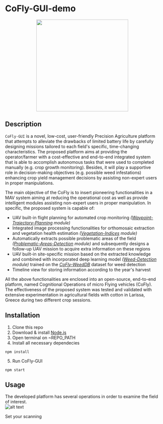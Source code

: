 # CoFly-GUI-demo

<p align="center">
<img src="https://user-images.githubusercontent.com/77329407/105342573-3040e900-5be9-11eb-92df-7c09392b1e0c.png" width="300" />

## Description
  
```CoFly-GUI``` is a novel, low-cost, user-friendly Precision Agriculture platform that attempts to alleviate the drawbacks of limited battery life by carefully designing missions tailored to each field's specific, time-changing characteristics. The proposed platform aims at providing the operator/farmer with a cost-effective and end-to-end integrated system that is able to accomplish autonomous tasks that were used to completed manually (e.g. crop growth monitoring). Besides, it will play a supportive role in decision-making objectives (e.g. possible weed infestations) enhancing crop yield management decisions by assisting non-expert users in proper manipulations. 
  
The main objective of the CoFly is to insert pioneering functionalities in a MAV system aiming at reducing the operational cost as well as provide intelligent modules assisting non-expert users in proper manipulation. In specific, the proposed system is capable of:
  
* UAV built-in flight planning for automated crop monitoring _([Waypoint-Trajectory-Planning](https://github.com/CoFly-Project/Waypoint-Trajectory-Planning) module)_
* Integrated image processing functionalities for orthomosaic extraction and vegetation health estimation _([Vegetation-Indices](https://github.com/CoFly-Project/Vegetation-Indices) module)_
* Automatically extracts possible problematic areas of the field _([Problematic-Areas-Detection](https://github.com/CoFly-Project/Problematic-Areas-Detection) module)_ and subsequently designs a follow-up UAV mission to acquire extra information on these regions
* UAV built-in site-specific mission based on the extracted knowledge and combined with incorporated deep learning model _([Weed-Detection](https://github.com/CoFly-Project/Weed-Detection) module)_ trained on the _[CoFly-WeedDB](https://github.com/CoFly-Project/CoFly-WeedDB)_ dataset for weed detection
* Timeline view for storing information according to the year's harvest

All the above functionalities are enclosed into an open-source, end-to-end platform, named Cognitional Operations of micro Flying vehicles (CoFly). The effectiveness of the proposed system was tested and validated with extensive experimentation in agricultural fields with cotton in Larissa, Greece during two different crop sessions.
  
## Installation
  
1. Clone this repo
2. Download & install [Node.js](https://nodejs.org/en/download/)
3. Open terminal on ~REPO_PATH
4. Install all necessary dependecies
```
npm install
```
5. Run CoFly-GUI
```
npm start
```

## Usage

The developed platform has several operations in order to examine the field of interest.  
![alt text](https://github.com/CoFly-Project/cofly-gui/blob/master/readme_images/main_screen.gif?raw=true?raw=true)

Set your scanning 
